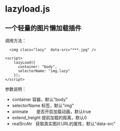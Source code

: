 # lazyload.js
一个轻量的图片懒加载插件
-----------------------------------

调用方法：
```
  <img class="lazy"  data-src="***.jpg" />
```
```
<script>
    lazyLoad({
      container: "body",
      selectorName: "img.lazy"
    });
</script>
```

参数说明： 
-   container       容器，默认"body"
-   selectorName    标签，默认"img"
-   animate         是否开启加载动画，默认true
-   extend_height   提前加载的距离，默认0
-   realSrcAtr      获取真实图片URL的属性，默认"data-src"
